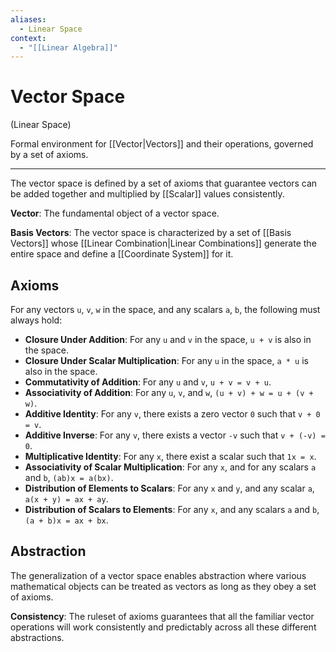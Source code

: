 ```yaml
---
aliases:
  - Linear Space
context:
  - "[[Linear Algebra]]"
---
```


# Vector Space

(Linear Space)

Formal environment for [[Vector|Vectors]] and their operations, governed by a set of axioms.

---

The vector space is defined by a set of axioms that guarantee vectors can be added together and multiplied by [[Scalar]] values consistently.

**Vector**: The fundamental object of a vector space.

**Basis Vectors**: The vector space is characterized by a set of [[Basis Vectors]] whose [[Linear Combination|Linear Combinations]] generate the entire space and define a [[Coordinate System]] for it.

## Axioms

For any vectors `u`, `v`, `w` in the space, and any scalars `a`, `b`, the following must always hold:

- **Closure Under Addition**: For any `u` and `v` in the space, `u + v` is also in the space.
- **Closure Under Scalar Multiplication**: For any `u` in the space, `a * u` is also in the space.
- **Commutativity of Addition**: For any `u` and `v`, `u + v = v + u`.
- **Associativity of Addition**: For any `u`, `v`, and `w`, `(u + v) + w = u + (v + w)`.
- **Additive Identity**: For any `v`, there exists a zero vector `0` such that `v + 0 = v`.
- **Additive Inverse**: For any `v`, there exists a vector `-v` such that `v + (-v) = 0`.
- **Multiplicative Identity**: For any `x`, there exist a scalar such that `1x = x`.
- **Associativity of Scalar Multiplication**: For any `x`, and for any scalars `a` and `b`, `(ab)x = a(bx)`.
- **Distribution of Elements to Scalars**: For any `x` and `y`, and any scalar `a`, `a(x + y) = ax + ay`.
- **Distribution of Scalars to Elements**: For any `x`, and any scalars `a` and `b`, `(a + b)x = ax + bx`.

## Abstraction

The generalization of a vector space enables abstraction where various mathematical objects can be treated as vectors as long as they obey a set of axioms.

**Consistency**: The ruleset of axioms guarantees that all the familiar vector operations will work consistently and predictably across all these different abstractions.
